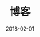 ---
title: 博客
excerpt: "'Best of the Wurst' 的首页<br>(最近更新：18年2月)."
date: 2018-02-01
color: pink
icon:
  type: fa
  name: fa-rss
layout: blog
tagline: Wurst 精选！
heading: 所有文章
redirect_from:
  - /blog/
navigation:
  - /blog/bestofthewurst10
  - /blog/bestofthewurst9
  - /blog/bestofthewurst8
  - /blog/bestofthewurst7
  - /blog/bestofthewurst6
  - /blog/about129support
  - /blog/bestofthewurst5
  - /blog/bestofthewurst4
  - /blog/bestofthewurst3
  - /blog/bestofthewurst2
  - /blog/thissummerinwurst
  - /blog/hellowurst
---